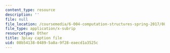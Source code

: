 ```yaml
---
content_type: resource
description: ''
file: null
file_location: /coursemedia/6-004-computation-structures-spring-2017/08b5413804895a8a9f28eaecd1a3525c_9M0dd86FUoA.vtt
file_type: application/x-subrip
resourcetype: Other
title: 3play caption file
uid: 08b54138-0489-5a8a-9f28-eaecd1a3525c
---
```

